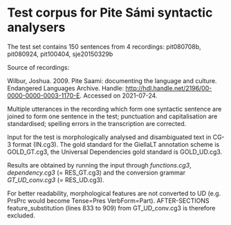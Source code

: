# Test corpus for Pite Sámi syntactic analysers

The test set contains 150 sentences from 4 recordings:
pit080708b, pit080924, pit100404, sje20150329b

Source of recordings:

Wilbur, Joshua. 2009. Pite Saami: documenting the language and culture. Endangered Languages Archive. Handle: http://hdl.handle.net/2196/00-0000-0000-0003-1170-E. Accessed on 2021-07-24.

Multiple utterances in the recording which form one syntactic sentence are joined to form one sentence in the test; 
punctuation and capitalisation are standardised; 
spelling errors in the transcription are corrected.


Input for the test is morphologically analysed and disambiguated text in CG-3 format (IN.cg3).
The gold standard for the GiellaLT annotation scheme is GOLD_GT.cg3, the Universal Dependencies gold standard is GOLD_UD.cg3.

Results are obtained by running the input through _functions.cg3_, _dependency.cg3_ (= RES_GT.cg3) and the conversion grammar _GT_UD_conv.cg3_ (= RES_UD.cg3).

For better readability, morphological features are not converted to UD (e.g. PrsPrc would become Tense=Pres VerbForm=Part).
AFTER-SECTIONS feature_substitution (lines 833 to 909) from GT_UD_conv.cg3 is therefore excluded.
